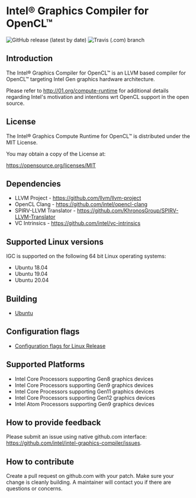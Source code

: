 # Intel&reg; Graphics Compiler for OpenCL&trade;

![GitHub release (latest by date)](https://img.shields.io/github/v/release/intel/intel-graphics-compiler?label=Latest%20release)
![Travis (.com) branch](https://img.shields.io/travis/com/intel/intel-graphics-compiler/master?label=Ubuntu%20build)

## Introduction

The Intel&reg; Graphics Compiler for OpenCL&trade; is an LLVM based compiler for
OpenCL&trade; targeting Intel Gen graphics hardware architecture.

Please refer to http://01.org/compute-runtime for additional details regarding
 Intel's motivation and intentions wrt OpenCL support in the open source.


## License

The Intel&reg; Graphics Compute Runtime for OpenCL&trade; is distributed under the MIT License.

You may obtain a copy of the License at:

https://opensource.org/licenses/MIT

## Dependencies

* LLVM Project -  https://github.com/llvm/llvm-project
* OpenCL Clang - https://github.com/intel/opencl-clang
* SPIRV-LLVM Translator - https://github.com/KhronosGroup/SPIRV-LLVM-Translator
* VC Intrinsics - https://github.com/intel/vc-intrinsics

## Supported Linux versions

IGC is supported on the following 64 bit Linux operating systems:

* Ubuntu 18.04
* Ubuntu 19.04
* Ubuntu 20.04

## Building

* [Ubuntu](https://github.com/intel/intel-graphics-compiler/blob/master/documentation/build_ubuntu.md)

## Configuration flags

* [Configuration flags for Linux Release](https://github.com/intel/intel-graphics-compiler/blob/master/documentation/configuration_flags.md)

## Supported Platforms

* Intel Core Processors supporting Gen8 graphics devices
* Intel Core Processors supporting Gen9 graphics devices
* Intel Core Processors supporting Gen11 graphics devices
* Intel Core Processors supporting Gen12 graphics devices
* Intel Atom Processors supporting Gen9 graphics devices

## How to provide feedback
Please submit an issue using native github.com interface: https://github.com/intel/intel-graphics-compiler/issues.

## How to contribute

Create a pull request on github.com with your patch. Make sure your change is
cleanly building. A maintainer will contact you if there are questions or concerns.
